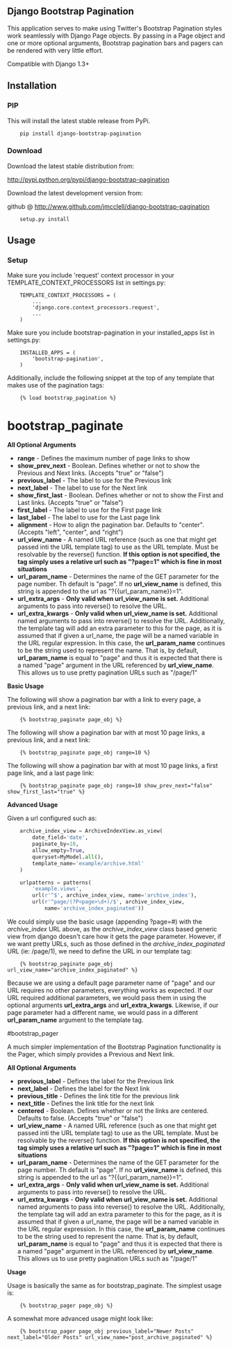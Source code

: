 ## Django Bootstrap Pagination

This application serves to make using Twitter's Bootstrap Pagination styles
work seamlessly with Django Page objects. By passing in a Page object and
one or more optional arguments, Bootstrap pagination bars and pagers can
be rendered with very little effort.

Compatible with Django 1.3+

## Installation

### PIP

This will install the latest stable release from PyPi.

```
    pip install django-bootstrap-pagination
```

### Download

Download the latest stable distribution from:

http://pypi.python.org/pypi/django-bootstrap-pagination

Download the latest development version from:

github @ http://www.github.com/jmcclell/django-bootstrap-pagination


```
    setup.py install
```
## Usage

### Setup

Make sure you include 'request' context processor in your TEMPLATE_CONTEXT_PROCESSORS list in settings.py:

```
    TEMPLATE_CONTEXT_PROCESSORS = (
        ...
        'django.core.context_processors.request',
        ...
    )
```

Make sure you include bootstrap-pagination in your installed_apps list in settings.py:

```
    INSTALLED_APPS = (
        'bootstrap-pagination',
    )
```

Additionally, include the following snippet at the top of any template that makes use of
the pagination tags:

```
    {% load bootstrap_pagination %}
```

# bootstrap_paginate

**All Optional Arguments**

- **range** - Defines the maximum number of page links to show
- **show_prev_next** - Boolean. Defines whether or not to show the Previous and Next
                       links. (Accepts "true" or "false")
- **previous_label** - The label to use for the Previous link
- **next_label** - The label to use for the Next link
- **show_first_last** - Boolean. Defines whether or not to show the First and Last links.
                       (Accepts "true" or "false")
- **first_label** - The label to use for the First page link
- **last_label** - The label to use for the Last page link
- **alignment** - How to align the pagination bar. Defaults to "center".
                  (Accepts "left", "center", and "right")
- **url_view_name** - A named URL reference (such as one that might get passed inti the URL
                      template tag) to use as the URL template. Must be resolvable by the
                      reverse() function. **If this option is not specified, the tag simply
                      uses a relative url such as "?page=1" which is fine in most situations**
- **url_param_name** - Determines the name of the GET parameter for the page number. Th
                       default is "page". If no **url_view_name** is defined, this string
                       is appended to the url as "?{{url_param_name}}=1".
- **url_extra_args** - **Only valid when url_view_name is set.** Additional arguments to
                       pass into reverse() to resolve the URL.
- **url_extra_kwargs** - **Only valid when url_view_name is set.** Additional named
                         arguments to pass into reverse() to resolve the URL. Additionally,
                         the template tag will add an extra parameter to this for the
                         page, as it is assumed that if given a url_name, the page will
                         be a named variable in the URL regular expression. In this case,
                         the **url_param_name** continues to be the string used to represent
                         the name. That is, by default, **url_param_name** is equal to "page"
                         and thus it is expected that there is a named "page" argument in the
                         URL referenced by **url_view_name**. This allows us to use pretty
                         pagination URLs such as "/page/1"

**Basic Usage**

The following will show a pagination bar with a link to every page, a previous link, and a next link:

```
    {% bootstrap_paginate page_obj %}
```

The following will show a pagination bar with at most 10 page links, a previous link, and a next link:

```
    {% bootstrap_paginate page_obj range=10 %}
```

The following will show a pagination bar with at most 10 page links, a first page link, and a last page link:

```
    {% bootstrap_paginate page_obj range=10 show_prev_next="false" show_first_last="true" %}
```

**Advanced Usage**

Given a url configured such as:

```python
    archive_index_view = ArchiveIndexView.as_view(
        date_field='date',
        paginate_by=10,
        allow_empty=True,
        queryset=MyModel.all(),
        template_name='example/archive.html'
    )

    urlpatterns = patterns(
        'example.views',
        url(r'^$', archive_index_view, name='archive_index'),
        url(r'^page/(?P<page>\d+)/$', archive_index_view,
            name='archive_index_paginated'))
```

We could simply use the basic usage (appending ?page=#) with the *archive_index* URL above,
as the *archive_index_view* class based generic view from django doesn't care how it gets
the page parameter. However, if we want pretty URLs, such as those defined in the
*archive_index_paginated* URL (ie: /page/1), we need to define the URL in our template tag:


```
    {% bootstrap_paginate page_obj url_view_name="archive_index_paginated" %}
```

Because we are using a default page parameter name of "page" and our URL requires no other
parameters, everything works as expected. If our URL required additional parameters, we
would pass them in using the optional arguments **url_extra_args** and **url_extra_kwargs**.
Likewise, if our page parameter had a different name, we would pass in a different
**url_param_name** argument to the template tag.

#bootstrap_pager

A much simpler implementation of the Bootstrap Pagination functionality is the Pager, which
simply provides a Previous and Next link.

**All Optional Arguments**

- **previous_label** - Defines the label for the Previous link
- **next_label** - Defines the label for the Next link
- **previous_title** - Defines the link title for the previous link
- **next_title** - Defines the link title for the next link
- **centered** - Boolean. Defines whether or not the links are centered. Defaults to false.
                 (Accepts "true" or "false")
- **url_view_name** - A named URL reference (such as one that might get passed inti the URL
                      template tag) to use as the URL template. Must be resolvable by the
                      reverse() function. **If this option is not specified, the tag simply
                      uses a relative url such as "?page=1" which is fine in most situations**
- **url_param_name** - Determines the name of the GET parameter for the page number. Th
                       default is "page". If no **url_view_name** is defined, this string
                       is appended to the url as "?{{url_param_name}}=1".
- **url_extra_args** - **Only valid when url_view_name is set.** Additional arguments to
                       pass into reverse() to resolve the URL.
- **url_extra_kwargs** - **Only valid when url_view_name is set.** Additional named
                         arguments to pass into reverse() to resolve the URL. Additionally,
                         the template tag will add an extra parameter to this for the
                         page, as it is assumed that if given a url_name, the page will
                         be a named variable in the URL regular expression. In this case,
                         the **url_param_name** continues to be the string used to represent
                         the name. That is, by default, **url_param_name** is equal to "page"
                         and thus it is expected that there is a named "page" argument in the
                         URL referenced by **url_view_name**. This allows us to use pretty
                         pagination URLs such as "/page/1"

**Usage**

Usage is basically the same as for bootstrap_paginate. The simplest usage is:

```
    {% bootstrap_pager page_obj %}
```

A somewhat more advanced usage might look like:

```
    {% bootstrap_pager page_obj previous_label="Newer Posts" next_label="Older Posts" url_view_name="post_archive_paginated" %}
```